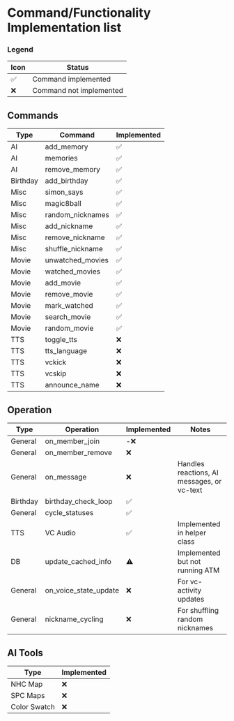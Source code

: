 # Command/Functionality Implementation list

### Legend
| Icon | Status                  |
|------|-------------------------|
| ✅    | Command implemented     |
| ❌    | Command not implemented |


## Commands
| Type     | Command          | Implemented |
|----------|------------------|-------------|
| AI       | add_memory       | ✅           |
| AI       | memories         | ✅           |
| AI       | remove_memory    | ✅           |
| Birthday | add_birthday     | ✅           |
| Misc     | simon_says       | ✅           |
| Misc     | magic8ball       | ✅           |
| Misc     | random_nicknames | ✅           |
| Misc     | add_nickname     | ✅           |
| Misc     | remove_nickname  | ✅           |
| Misc     | shuffle_nickname | ✅           |
| Movie    | unwatched_movies | ✅           |
| Movie    | watched_movies   | ✅           |
| Movie    | add_movie        | ✅           |
| Movie    | remove_movie     | ✅           |
| Movie    | mark_watched     | ✅           |
| Movie    | search_movie     | ✅           |
| Movie    | random_movie     | ✅           |
| TTS      | toggle_tts       | ❌           |
| TTS      | tts_language     | ❌           |
| TTS      | vckick           | ❌           |
| TTS      | vcskip           | ❌           |
| TTS      | announce_name    | ❌           |


## Operation
| Type     | Operation             | Implemented | Notes                                      | 
|----------|-----------------------|-------------|--------------------------------------------|
| General  | on_member_join        | -❌          |                                            |
| General  | on_member_remove      | ❌           |                                            |
| General  | on_message            | ❌           | Handles reactions, AI messages, or vc-text | 
| Birthday | birthday_check_loop   | ✅           |                                            | 
| General  | cycle_statuses        | ✅           |                                            | 
| TTS      | VC Audio              | ✅           | Implemented in helper class                |
| DB       | update_cached_info    | ⚠️          | Implemented but not running ATM            | 
| General  | on_voice_state_update | ❌           | For vc-activity updates                    | 
| General  | nickname_cycling      | ❌           | For shuffling random nicknames             | 

## AI Tools
| Type         | Implemented |
|--------------|-------------|
| NHC Map      | ❌           |
| SPC Maps     | ❌           |
| Color Swatch | ❌           |


